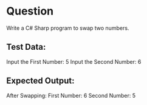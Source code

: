 # Question

Write a C# Sharp program to swap two numbers.

## Test Data:
  Input the First Number: 5
  Input the Second Number: 6

## Expected Output: 
  After Swapping:
  First Number: 6 
  Second Number: 5
